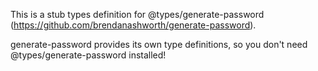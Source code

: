 This is a stub types definition for @types/generate-password (https://github.com/brendanashworth/generate-password).

generate-password provides its own type definitions, so you don't need @types/generate-password installed!